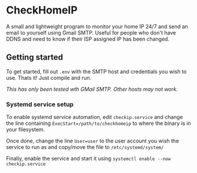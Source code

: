 # CheckHomeIP

A small and lightweight program to monitor your home IP 24/7 and send an email to yourself using Gmail SMTP. Useful for people who don't have DDNS and need to know if their ISP assigned IP has been changed.

## Getting started
To get started, fill out `.env` with the SMTP host and credentials you wish to use. Thats it! Just compile and run.

*This has only been tested wth GMail SMTP. Other hosts may not work.*

### Systemd service setup
To enable systemd service automation, edit `checkip.service` and change the line containing `ExecStart=/path/to/checkhomeip` to where the binary is in your filesystem.

Once done, change the line `User=user` to the user account you wish the service to run as and copy/move the file to `/etc/systemd/system/`

Finally, enable the service and start it using `systemctl enable --now checkip.service`

